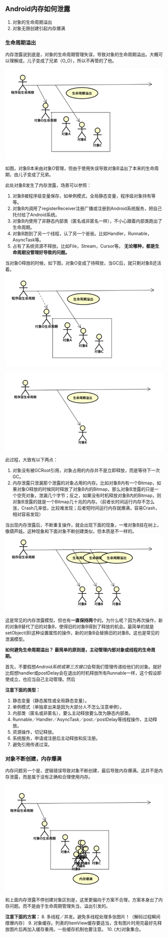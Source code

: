 [memory-leak-1]: imgs/memory-leak-1.png
[memory-leak-2]: imgs/memory-leak-2.png
[memory-leak-3]: imgs/memory-leak-3.png
[memory-leak-4]: imgs/memory-leak-4.png
[memory-leak-5]: imgs/memory-leak-5.png

## Android内存如何泄露

1. 对象的生命周期溢出
2. 对象无限创建引起内存爆满

### 生命周期溢出
内存泄露说到底是，对象的生命周期管理失误，导致对象的生命周期溢出。大概可以理解成，儿子变成了兄弟（O_O），所以不再管的了他。

![生命周期溢出.png][memory-leak-1]

如图，对象B本来由对象O管理，但由于使用失误导致对象B溢出了本来的生命周期，由儿子变成了兄弟。

此处对象B发生了内存泄露，场景可以参照：
1. 对象B被程序级变量保存，如单例模式，全局静态变量，程序级对象持有等等。
2. 对象B内调用了registerReceiver注册广播或注册到Android系统服务，把自己托付给了Android系统。
3. 对象B内使用了非静态内部类（匿名或非匿名一样），不小心跟着内部类跑出了生命周期。
4.  对象B跑到了另一个线程，认了另一个爸爸。比如Handler，Runnable，AsyncTask等。
5.  占有了系统资源不释放。比如File，Stream，Cursor等。
**无论哪种，都是生命周期没管理好导致的问题。**

当对象O释放的时候，如下图，对象O变成了待释放，当GC后，就只剩对象B还活着。
![等待GC.png][memory-leak-2]

![GC后.png][memory-leak-3]

此过程，大致有以下两点：
1. 对象没有被GCRoot引用，对象占用的内存并不是立即释放，而是等待下一次GC。
2. 内存泄露只泄漏那个泄露的对象占用的内存。比如对象B内有一个Bitmap，如果对象O释放的时候同时释放了对象B内的Bitmap，那么对象B泄露的只是一个空壳对象，泄漏几个字节；反之，如果没有时机释放对象B内的Bitmap，则对象B泄露的就是一个Bitmap几十兆的内存。（前者长时间运行内存不怎么涨，Crash几率低，比较难发现；后者短时间运行内存就爆满，容易Crash，相对容易发现）


当出现内存泄露后，不断重复操作，就会出现下面的现象，一堆对象B挂在树上，像葫芦娃。这种现象和下面对象不断创建类似，但本质是不一样的。
![QQ20171211-170140@2x.png][memory-leak-4]

这是常见的内存泄露模型。但也有**一直保持两个**的。为什么呢？因为再次操作，新的对象B替代了旧的对象B，使得旧的对象B得到了释放的机会。最简单的就是setObject(B)这种设置属性的操作，新的对象B会替换旧的对象B。这也是常见的泄漏模型。

**如何避免生命周期溢出？**
**最简单的原则是，主动管理内部对象或线程的生命周期。**

首先，不要假想*Android系统或第三方接口*会帮我们管理传递给他们的对象。就好比假想handler或postDelay会在退出的时机释放所有Runnable一样，这个假设即使成立，也应当自己主动管理。然后

**注意下面的类型：**
1. 静态变量（静态属性或全局静态变量）。
2. 单例模式（单独拿出来是因为大部分人不怎么注意单例）。
3. 内部类（匿名或非匿名），要么主动释放要么改为静态内部类。
4. Runnable／Handler／AsyncTask／post／postDelay等线程操作，主动释放。
5. 资源操作，切记释放。
6. 系统服务，申请或注册后主动释放和反注册。
7. 避免引用传递过深。

### 对象不断创建，内存爆满
内存问题另一个是，逻辑错误导致对象不断创建，最后导致内存爆满。这并不是内存泄露，而是属于没有正确和合理使用内存。

![内存爆满.png][memory-leak-5]

和上面内存泄露不停创建对象区别是，这里更偏向于方案不合理，方案本身出了内存问题。而不是由于生命周期管理失当，溢出引发的。

**注意下面的方案：**
8. 多线程／并发。避免多线程处理多张图片！（解码过程瞬间撑爆内存）
9. 对象缓存。列表的ItemView缓存要适当，含有图片时用完最好先释放图片后再加入缓存重用。一些缓存机制也要注意。
10. (大)对象集合。
